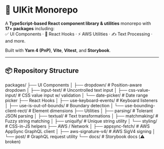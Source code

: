 # 🎨 UIKit Monorepo

A **TypeScript-based React component library & utilities** monorepo with **17+ packages** including:  
✅ UI Components · 🎣 React Hooks · ⚡ AWS Utilities · ✍️ Text Processing · and more.  

Built with **Yarn 4 (PnP)**, **Vite**, **Vitest**, and **Storybook**.  

---

## 📦 Repository Structure


packages/
├── UI Components
│ ├── dropdown/ # Position-aware dropdown
│ ├── input-text/ # Uncontrolled text input
│ ├── css-value-input/ # CSS value input w/ validation
│ └── date-picker/ # Date range picker
├── React Hooks
│ ├── use-keyboard-events/ # Keyboard listeners
│ ├── use-is-out-of-bounds/ # Boundary detection
│ └── use-bounding-client-rect/ # Element dimensions
├── Utilities
│ ├── parsing/ # Tolerant JSON parsing
│ ├── textual/ # Text transformations
│ ├── matchmaking/ # Fuzzy string matching
│ ├── uniquify/ # Unique string utility
│ └── styling/ # CSS-in-JS helpers
├── AWS / Network
│ ├── appsync-fetch/ # AWS AppSync GraphQL client
│ ├── aws-signature-v4/ # AWS SigV4 signing
│ └── post/ # GraphQL request utility
└── docs/ # Storybook docs (⚠️ broken)


